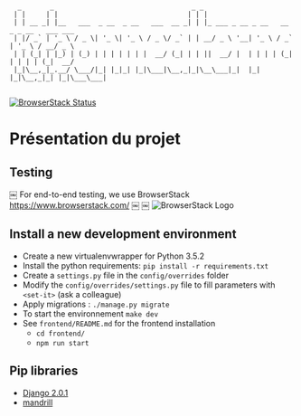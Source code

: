 
```

  _       _                                  _ _
 | |     | |                                | | |
 | | __ _| |__   ___  _ __  _ __   ___  __ _| | |_ ___ _ __ _ __   __ _ _ __   ___ ___
 | |/ _` | '_ \ / _ \| '_ \| '_ \ / _ \/ _` | | __/ _ \ '__| '_ \ / _` | '_ \ / __/ _ \
 | | (_| | |_) | (_) | | | | | | |  __/ (_| | | ||  __/ |  | | | | (_| | | | | (_|  __/
 |_|\__,_|_.__/ \___/|_| |_|_| |_|\___|\__,_|_|\__\___|_|  |_| |_|\__,_|_| |_|\___\___|


```
[![BrowserStack Status](https://www.browserstack.com/automate/badge.svg?badge_key=2sNtZzSsdNX4sztdR29P)](https://www.browserstack.com/automate/public-build/2sNtZzSsdNX4sztdR29P)

# Présentation du projet

## Testing
￼ For end-to-end testing, we use BrowserStack https://www.browserstack.com/
￼
￼ ![BrowserStack Logo](https://d98b8t1nnulk5.cloudfront.net/production/images/layout/logo-header.png?1469004780)

## Install a new development environment

- Create a new virtualenvwrapper for Python 3.5.2
- Install the python requirements: `pip install -r requirements.txt`
- Create a `settings.py` file in the `config/overrides` folder
- Modify the `config/overrides/settings.py` file to fill parameters with `<set-it>` (ask a colleague)
- Apply migrations : `./manage.py migrate`
- To start the environnement `make dev`
- See `frontend/README.md` for the frontend installation
    - `cd frontend/`
    - `npm run start`

## Pip libraries

- [Django 2.0.1](https://www.djangoproject.com/)
- [mandrill](https://mandrillapp.com/api/docs/index.python.html)
